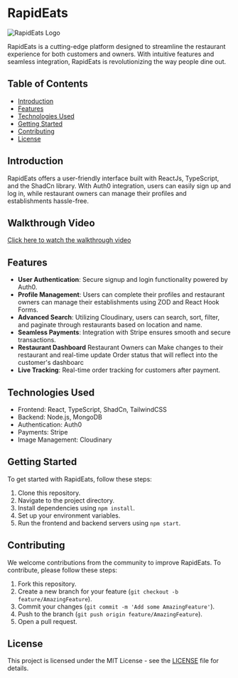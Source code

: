 # RapidEats

![RapidEats Logo](https://encrypted-tbn0.gstatic.com/images?q=tbn:ANd9GcQJBEo-NHM0HPKIJEf04uYjagtLpksPppdSbw&usqp=CAU)

RapidEats is a cutting-edge platform designed to streamline the restaurant experience for both customers and owners. With intuitive features and seamless integration, RapidEats is revolutionizing the way people dine out.

## Table of Contents

- [Introduction](#introduction)
- [Features](#features)
- [Technologies Used](#technologies-used)
- [Getting Started](#getting-started)
- [Contributing](#contributing)
- [License](#license)

## Introduction

RapidEats offers a user-friendly interface built with ReactJs, TypeScript, and the ShadCn library. With Auth0 integration, users can easily sign up and log in, while restaurant owners can manage their profiles and establishments hassle-free.

## Walkthrough Video

[Click here to watch the walkthrough video](https://drive.google.com/file/d/1xaWgEyKjTEXeEjjH0pDv2IBGsf79QB-u/view?usp=sharing)


## Features

- **User Authentication**: Secure signup and login functionality powered by Auth0.
- **Profile Management**: Users can complete their profiles and restaurant owners can manage their establishments using ZOD and React Hook Forms.
- **Advanced Search**: Utilizing Cloudinary, users can search, sort, filter, and paginate through restaurants based on location and name.
- **Seamless Payments**: Integration with Stripe ensures smooth and secure transactions.
- **Restaurant Dashboard** Restaurant Owners can Make changes to their restaurant and real-time update Order status that will reflect into the customer's dashboarc
- **Live Tracking**: Real-time order tracking for customers after payment.

## Technologies Used

- Frontend: React, TypeScript, ShadCn, TailwindCSS
- Backend: Node.js, MongoDB
- Authentication: Auth0
- Payments: Stripe
- Image Management: Cloudinary

## Getting Started

To get started with RapidEats, follow these steps:

1. Clone this repository.
2. Navigate to the project directory.
3. Install dependencies using `npm install`.
4. Set up your environment variables.
5. Run the frontend and backend servers using `npm start`.

## Contributing

We welcome contributions from the community to improve RapidEats. To contribute, please follow these steps:

1. Fork this repository.
2. Create a new branch for your feature (`git checkout -b feature/AmazingFeature`).
3. Commit your changes (`git commit -m 'Add some AmazingFeature'`).
4. Push to the branch (`git push origin feature/AmazingFeature`).
5. Open a pull request.

## License

This project is licensed under the MIT License - see the [LICENSE](LICENSE) file for details.
